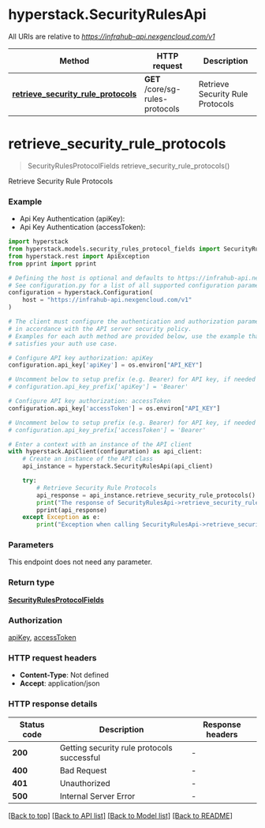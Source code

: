 # hyperstack.SecurityRulesApi

All URIs are relative to *https://infrahub-api.nexgencloud.com/v1*

Method | HTTP request | Description
------------- | ------------- | -------------
[**retrieve_security_rule_protocols**](SecurityRulesApi.md#retrieve_security_rule_protocols) | **GET** /core/sg-rules-protocols | Retrieve Security Rule Protocols


# **retrieve_security_rule_protocols**
> SecurityRulesProtocolFields retrieve_security_rule_protocols()

Retrieve Security Rule Protocols

### Example

* Api Key Authentication (apiKey):
* Api Key Authentication (accessToken):

```python
import hyperstack
from hyperstack.models.security_rules_protocol_fields import SecurityRulesProtocolFields
from hyperstack.rest import ApiException
from pprint import pprint

# Defining the host is optional and defaults to https://infrahub-api.nexgencloud.com/v1
# See configuration.py for a list of all supported configuration parameters.
configuration = hyperstack.Configuration(
    host = "https://infrahub-api.nexgencloud.com/v1"
)

# The client must configure the authentication and authorization parameters
# in accordance with the API server security policy.
# Examples for each auth method are provided below, use the example that
# satisfies your auth use case.

# Configure API key authorization: apiKey
configuration.api_key['apiKey'] = os.environ["API_KEY"]

# Uncomment below to setup prefix (e.g. Bearer) for API key, if needed
# configuration.api_key_prefix['apiKey'] = 'Bearer'

# Configure API key authorization: accessToken
configuration.api_key['accessToken'] = os.environ["API_KEY"]

# Uncomment below to setup prefix (e.g. Bearer) for API key, if needed
# configuration.api_key_prefix['accessToken'] = 'Bearer'

# Enter a context with an instance of the API client
with hyperstack.ApiClient(configuration) as api_client:
    # Create an instance of the API class
    api_instance = hyperstack.SecurityRulesApi(api_client)

    try:
        # Retrieve Security Rule Protocols
        api_response = api_instance.retrieve_security_rule_protocols()
        print("The response of SecurityRulesApi->retrieve_security_rule_protocols:\n")
        pprint(api_response)
    except Exception as e:
        print("Exception when calling SecurityRulesApi->retrieve_security_rule_protocols: %s\n" % e)
```



### Parameters

This endpoint does not need any parameter.

### Return type

[**SecurityRulesProtocolFields**](SecurityRulesProtocolFields.md)

### Authorization

[apiKey](../README.md#apiKey), [accessToken](../README.md#accessToken)

### HTTP request headers

 - **Content-Type**: Not defined
 - **Accept**: application/json

### HTTP response details

| Status code | Description | Response headers |
|-------------|-------------|------------------|
**200** | Getting security rule protocols successful |  -  |
**400** | Bad Request |  -  |
**401** | Unauthorized |  -  |
**500** | Internal Server Error |  -  |

[[Back to top]](#) [[Back to API list]](../README.md#documentation-for-api-endpoints) [[Back to Model list]](../README.md#documentation-for-models) [[Back to README]](../README.md)

